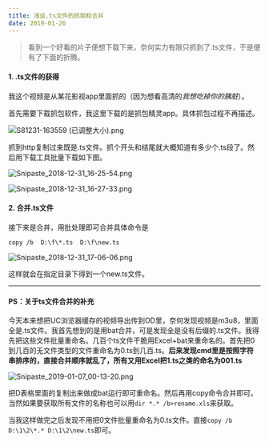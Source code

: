 ```yaml
---
title: 浅谈.ts文件的抓取和合并
date: 2019-01-26
---
```




> 看到一个好看的片子便想下载下来，奈何实力有限只抓到了.ts文件，于是便有了下面的折腾。   
 <!--more--> 
#### 1.  .ts文件的获得

   我这个视频是从某花影视app里面抓的（因为想看高清的*我想吃掉你的胰脏*）。

首先需要下载抓包软件，我这里下载的是抓包精灵app。具体抓包过程不再描述。
 <!-- more --> 
![S81231-163559 (已调整大小).png](https://i.loli.net/2019/01/07/5c322c604df97.jpg)

抓到http复制过来既是.ts文件。抓个开头和结尾就大概知道有多少个.ts段了。然后用下载工具批量下载如下图。

![Snipaste_2018-12-31_16-25-54.png](https://i.loli.net/2019/01/07/5c322d2840241.jpg)

![Snipaste_2018-12-31_16-27-33.png](https://i.loli.net/2019/01/07/5c322d4eeaa47.jpg)

#### 2. 合并.ts文件

接下来是合并，用批处理即可合并具体命令是

`copy /b  D:\f\*.ts  D:\f\new.ts`

![Snipaste_2018-12-31_17-06-06.png](https://i.loli.net/2019/01/07/5c322dd02f9e3.jpg)

这样就会在指定目录下得到一个new.ts文件。

------

#### PS：关于ts文件合并的补充

今天本来想把UC浏览器缓存的视频导出传到OD里，奈何发现视频是m3u8，里面全是.ts文件。我首先想到的是用bat合并，可是发现全是没有后缀的.ts文件。我得先把这些文件批量重命名。几百个ts文件干脆用Excel+bat来重命名的。首先把0到几百的无文件类型的文件重命名为0.ts到几百.ts。**后来发现cmd里是按照字符串排序的，直接合并顺序就乱了，所有又用Excel把1.ts之类的命名为001.ts**

![Snipaste_2019-01-07_00-13-20.png](https://i.loli.net/2019/01/07/5c32341441038.jpg)

把D表格里面的复制出来做成bat运行即可重命名。然后再用copy命令合并即可。当然如果要获取所有文件的名称也可以用`dir *.* /b>rename.xls`来获取。

当我这样做完之后发现不用把0文件批量重命名为0.ts文件。直接`copy /b  D:\1\2\*.* D:\1\2\new.ts`即可。




